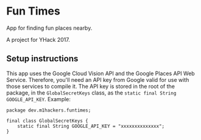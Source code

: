 # Fun Times
App for finding fun places nearby.

A project for YHack 2017.

## Setup instructions

This app uses the Google Cloud Vision API and the Google
 Places API Web Service. Therefore, you'll need an API key
 from Google valid for use with those services to compile
 it. The API key is stored in the root of the package, in
 the `GlobalSecretKeys` class, as the `static final String
 GOOGLE_API_KEY`. Example:

```
package dev.m1hackers.funtimes;

final class GlobalSecretKeys {
    static final String GOOGLE_API_KEY = "xxxxxxxxxxxxxx";
}
```
